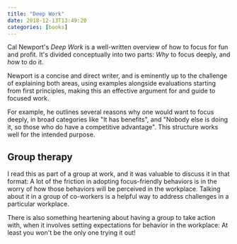 ```yaml
---
title: "Deep Work"
date: 2018-12-13T13:49:20
categories: [books]
---
```

Cal Newport's _Deep Work_ is a well-written overview of how to focus for fun and profit. It's divided conceptually into two parts: _Why_ to focus deeply, and _how_ to do it.

Newport is a concise and direct writer, and is eminently up to the challenge of explaining both areas, using examples alongside evaluations starting from first principles, making this an effective argument for and guide to focused work.

For example, he outlines several reasons why one would want to focus deeply, in broad categories like "It has benefits", and "Nobody else is doing it, so those who do have a competitive advantage". This structure works well for the intended purpose.

## Group therapy

I read this as part of a group at work, and it was valuable to discuss it in that format: A lot of the friction in adopting focus-friendly behaviors is in the worry of how those behaviors will be perceived in the workplace. Talking about it in a group of co-workers is a helpful way to address challenges in a particular workplace.

There is also something heartening about having a group to take action with, when it involves setting expectations for behavior in the workplace: At least you won't be the only one trying it out!
